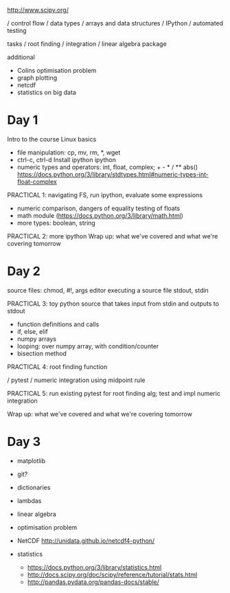 http://www.scipy.org/

/ control flow
/ data types
/ arrays and data structures
/ IPython
/ automated testing

tasks
/ root finding
/ integration
/ linear algebra package

additional
- Colins optimisation problem
- graph plotting
- netcdf
- statistics on big data

Day 1
=====
Intro to the course
Linux basics
- file manipulation: cp, mv, rm, *, wget
- ctrl-c, ctrl-d
Install ipython
ipython
- numeric types and operators: int, float, complex; + - * / ** abs()
https://docs.python.org/3/library/stdtypes.html#numeric-types-int-float-complex

PRACTICAL 1: navigating FS, run ipython, evaluate some expressions

- numeric comparison, dangers of equality testing of floats
- math module (https://docs.python.org/3/library/math.html)
- more types: boolean, string

PRACTICAL 2: more ipython
Wrap up: what we've covered and what we're covering tomorrow

Day 2
=====
source files: chmod, #!, args
editor
executing a source file
stdout, stdin

PRACTICAL 3: toy python source that takes input from stdin and outputs to stdout

- function definitions and calls
- if, else, elif
- numpy arrays
- looping: over numpy array, with condition/counter
- bisection method

PRACTICAL 4: root finding function

/ pytest
/ numeric integration using midpoint rule

PRACTICAL 5: run existing pytest for root finding alg; test and impl numeric integration

Wrap up: what we've covered and what we're covering tomorrow

Day 3
=====
- matplotlib

- git?
- dictionaries
- lambdas
- linear algebra
- optimisation problem

- NetCDF http://unidata.github.io/netcdf4-python/
- statistics
  - https://docs.python.org/3/library/statistics.html
  - http://docs.scipy.org/doc/scipy/reference/tutorial/stats.html
  - http://pandas.pydata.org/pandas-docs/stable/

